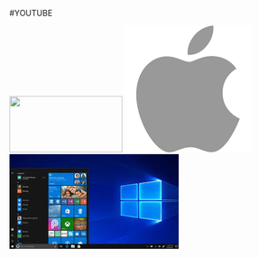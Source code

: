 #YOUTUBE


<img src="https://raw.githubusercontent.com/iwebsite128/test1/master/win10.jpg"  width="200" height="100">

<img src="apple.png" alt="apple label">

<img src="win8.jpg" alt="win8">
